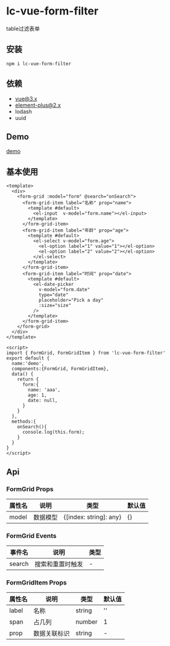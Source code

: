 # lc-vue-form-filter

table过滤表单

## 安装

```
npm i lc-vue-form-filter
```


## 依赖

- vue@3.x
- element-plus@2.x
- lodash
- uuid


## Demo

[demo](https://unpkg.com/lc-vue-form-filter/docs/.vitepress/dist/index.html) 

## 基本使用

```vue
<template>
  <div>
    <form-grid :model="form" @search="onSearch">
      <form-grid-item label="名称" prop="name">
        <template #default>
          <el-input  v-model="form.name"></el-input>
        </template>
      </form-grid-item>
      <form-grid-item label="年龄" prop="age">
        <template #default>
          <el-select v-model="form.age">
            <el-option label="1" value="1"></el-option>
            <el-option label="2" value="2"></el-option>
          </el-select>
        </template>
      </form-grid-item>
      <form-grid-item label="时间" prop="date">
        <template #default>
          <el-date-picker
            v-model="form.date"
            type="date"
            placeholder="Pick a day"
            :size="size"
          />
        </template>
      </form-grid-item>
    </form-grid>
  </div>
</template>

<script>
import { FormGrid, FormGridItem } from 'lc-vue-form-filter'
export default {
  name:'demo',
  components:{FormGrid, FormGridItem},
  data() {
    return {
      form:{
        name: 'aaa',
        age: 1,
        date: null,
      }
    }
  },
  methods:{
    onSearch(){
      console.log(this.form);
    }
  }
}
</script>
```

## Api

### FormGrid Props

| 属性名 | 说明 | 类型 | 默认值 |
| ---- | ---- | ---- | ---- |
| model | 数据模型 | \{[index: string]: any\} | {} |


### FormGrid Events

| 事件名 | 说明 | 类型 |
| ---- | ---- | ---- |
| search | 搜索和重置时触发 | - |

### FormGridItem Props

| 属性名 | 说明 | 类型 | 默认值 |
| ---- | ---- | ---- | ---- |
| label | 名称 | string |  '' |
| span | 占几列 | number | 1 |
| prop | 数据关联标识 | string | - |